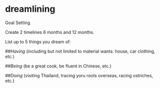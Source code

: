 # dreamlining
Goal Setting

Create 2 timelines 6 months and 12 months.

List up to 5 things you dream of: 

##*Having* (including but not limited to material wants: house, car clothing, etc.)

##*Being* (be a great cook, be fluent in Chinese, etc.)

##*Doing* (visiting Thailand, tracing yoru roots overseas, racing ostriches, etc.)

